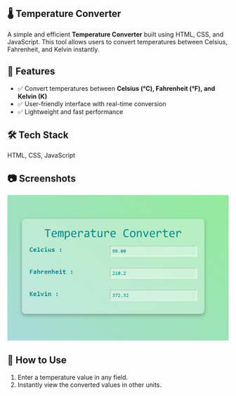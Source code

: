 ## 🌡️ Temperature Converter  

A simple and efficient **Temperature Converter** built using HTML, CSS, and JavaScript. This tool allows users to convert temperatures between Celsius, Fahrenheit, and Kelvin instantly.  

## 🚀 Features  
- ✅ Convert temperatures between **Celsius (°C), Fahrenheit (°F), and Kelvin (K)**  
- ✅ User-friendly interface with real-time conversion  
- ✅ Lightweight and fast performance  

## 🛠 Tech Stack  
HTML, CSS, JavaScript  

## 📷 Screenshots  
![Temperature Converter Screenshot](image/temp.png)  

## 📌 How to Use  
1. Enter a temperature value in any field.    
2. Instantly view the converted values in other units.  

